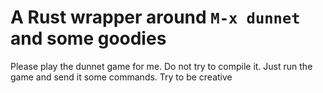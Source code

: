 # A Rust wrapper around `M-x dunnet` and some goodies

Please play the dunnet game for me.  Do not try to compile it.  Just run the game and send it some commands.  Try to be creative
